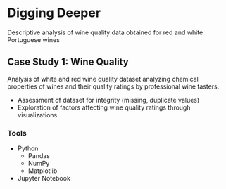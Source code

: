 # Digging Deeper
Descriptive analysis of wine quality data obtained for red and white Portuguese wines

## Case Study 1: Wine Quality 
Analysis of white and red wine quality dataset analyzing chemical properties of wines and their quality ratings by professional wine tasters. 
* Assessment of dataset for integrity (missing, duplicate values)
* Exploration of factors affecting wine quality ratings through visualizations

### Tools
* Python
    * Pandas
    * NumPy 
    * Matplotlib
* Jupyter Notebook
